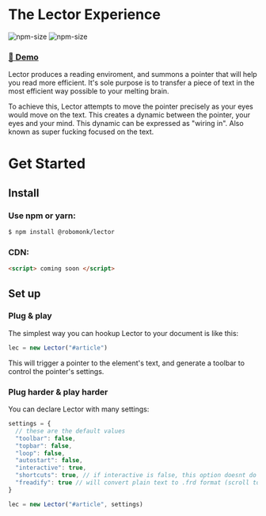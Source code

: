 # The Lector Experience
![npm-size](https://img.shields.io/npm/v/@robomonk/lector?style=for-the-badge)
![npm-size](https://img.shields.io/bundlephobia/minzip/@robomonk/lector?style=for-the-badge)

### [ 🚀 Demo ](https://robo-monk.github.io/)


Lector produces a reading enviroment, and summons a pointer that will help you read more efficient. It's sole purpose is to transfer a piece of text
in the most efficient way possible to your melting brain.

To achieve this, Lector attempts to move the pointer precisely as your eyes would move on the text. This creates a dynamic between the pointer, your eyes and
your mind. This dynamic can be expressed as "wiring in". Also known as super fucking focused on the text.


# Get Started

## Install

### Use npm or yarn:
```bash
$ npm install @robomonk/lector
```
### CDN:
```html
<script> coming soon </script>
```

## Set up

### Plug & play
The simplest way you can hookup Lector to your document is like this:
```javascript
lec = new Lector("#article")
```

This will trigger a pointer to the element's text, and generate a toolbar to control the pointer's settings.

### Plug harder & play harder

You can declare Lector with many settings:
```javascript
settings = {
  // these are the default values
  "toolbar": false,
  "topbar": false,
  "loop": false,
  "autostart": false,
  "interactive": true,
  "shortcuts": true, // if interactive is false, this option doesnt do anything
  "freadify": true // will convert plain text to .frd format (scroll to the .frd format section for more)
}

lec = new Lector("#article", settings)
```

